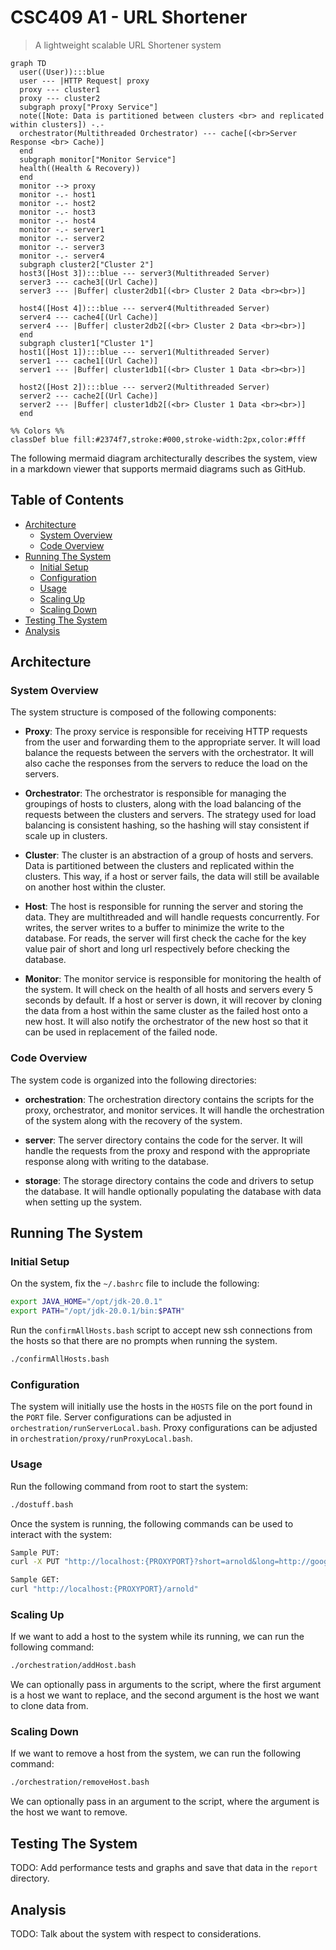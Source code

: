 # CSC409 A1 - URL Shortener

> A lightweight scalable URL Shortener system

```mermaid
graph TD
  user((User)):::blue
  user --- |HTTP Request| proxy
  proxy --- cluster1
  proxy --- cluster2
  subgraph proxy["Proxy Service"]
  note([Note: Data is partitioned between clusters <br> and replicated within clusters]) -.-
  orchestrator(Multithreaded Orchestrator) --- cache[(<br>Server Response <br> Cache)]
  end
  subgraph monitor["Monitor Service"]
  health((Health & Recovery))
  end
  monitor --> proxy
  monitor -.- host1
  monitor -.- host2
  monitor -.- host3
  monitor -.- host4
  monitor -.- server1
  monitor -.- server2
  monitor -.- server3
  monitor -.- server4
  subgraph cluster2["Cluster 2"]
  host3([Host 3]):::blue --- server3(Multithreaded Server)
  server3 --- cache3[(Url Cache)]
  server3 --- |Buffer| cluster2db1[(<br> Cluster 2 Data <br><br>)]

  host4([Host 4]):::blue --- server4(Multithreaded Server)
  server4 --- cache4[(Url Cache)]
  server4 --- |Buffer| cluster2db2[(<br> Cluster 2 Data <br><br>)]
  end
  subgraph cluster1["Cluster 1"]
  host1([Host 1]):::blue --- server1(Multithreaded Server)
  server1 --- cache1[(Url Cache)]
  server1 --- |Buffer| cluster1db1[(<br> Cluster 1 Data <br><br>)]

  host2([Host 2]):::blue --- server2(Multithreaded Server)
  server2 --- cache2[(Url Cache)]
  server2 --- |Buffer| cluster1db2[(<br> Cluster 1 Data <br><br>)]
  end

%% Colors %%
classDef blue fill:#2374f7,stroke:#000,stroke-width:2px,color:#fff
```

The following mermaid diagram architecturally describes the system, view in a markdown viewer that supports mermaid diagrams such as GitHub.

## Table of Contents

- [Architecture](#architecture)
  - [System Overview](#system-overview)
  - [Code Overview](#code-overview)
- [Running The System](#running-the-system)
  - [Initial Setup](#initial-setup)
  - [Configuration](#configuration)
  - [Usage](#usage)
  - [Scaling Up](#scaling-up)
  - [Scaling Down](#scaling-down)
- [Testing The System](#testing-the-system)
- [Analysis](#analysis)

## Architecture

### System Overview

The system structure is composed of the following components:

- **Proxy**: The proxy service is responsible for receiving HTTP requests from the user and forwarding them to the appropriate server. It will load balance the requests between the servers with the orchestrator. It will also cache the responses from the servers to reduce the load on the servers.

- **Orchestrator**: The orchestrator is responsible for managing the groupings of hosts to clusters, along with the load balancing of the requests between the clusters and servers. The strategy used for load balancing is consistent hashing, so the hashing will stay consistent if scale up in clusters.

- **Cluster**: The cluster is an abstraction of a group of hosts and servers. Data is partitioned between the clusters and replicated within the clusters. This way, if a host or server fails, the data will still be available on another host within the cluster.

- **Host**: The host is responsible for running the server and storing the data. They are multithreaded and will handle requests concurrently. For writes, the server writes to a buffer to minimize the write to the database. For reads, the server will first check the cache for the key value pair of short and long url respectively before checking the database.

- **Monitor**: The monitor service is responsible for monitoring the health of the system. It will check on the health of all hosts and servers every 5 seconds by default. If a host or server is down, it will recover by cloning the data from a host within the same cluster as the failed host onto a new host. It will also notify the orchestrator of the new host so that it can be used in replacement of the failed node.

### Code Overview

The system code is organized into the following directories:

- **orchestration**: The orchestration directory contains the scripts for the proxy, orchestrator, and monitor services. It will handle the orchestration of the system along with the recovery of the system.

- **server**: The server directory contains the code for the server. It will handle the requests from the proxy and respond with the appropriate response along with writing to the database.

- **storage**: The storage directory contains the code and drivers to setup the database. It will handle optionally populating the database with data when setting up the system.

## Running The System

### Initial Setup

On the system, fix the `~/.bashrc` file to include the following:

```bash
export JAVA_HOME="/opt/jdk-20.0.1"
export PATH="/opt/jdk-20.0.1/bin:$PATH"
```

Run the `confirmAllHosts.bash` script to accept new ssh connections from the hosts so that there are no prompts when running the system.

```bash
./confirmAllHosts.bash
```

### Configuration

The system will initially use the hosts in the `HOSTS` file on the port found in the `PORT` file.
Server configurations can be adjusted in `orchestration/runServerLocal.bash`.
Proxy configurations can be adjusted in `orchestration/proxy/runProxyLocal.bash`.

### Usage

Run the following command from root to start the system:

```bash
./dostuff.bash
```

Once the system is running, the following commands can be used to interact with the system:

```bash
Sample PUT:
curl -X PUT "http://localhost:{PROXYPORT}?short=arnold&long=http://google.com"

Sample GET:
curl "http://localhost:{PROXYPORT}/arnold"
```

### Scaling Up

If we want to add a host to the system while its running, we can run the following command:

```bash
./orchestration/addHost.bash
```

We can optionally pass in arguments to the script, where the first argument is a host we want to replace, and the second argument is the host we want to clone data from.

### Scaling Down

If we want to remove a host from the system, we can run the following command:

```bash
./orchestration/removeHost.bash
```

We can optionally pass in an argument to the script, where the argument is the host we want to remove.

## Testing The System

TODO: Add performance tests and graphs and save that data in the `report` directory.

## Analysis

TODO: Talk about the system with respect to considerations.
